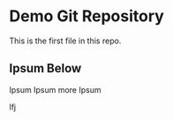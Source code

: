 # Demo Git Repository

This is the first file in this repo.

## Ipsum Below

Ipsum Ipsum
more Ipsum

lfj
